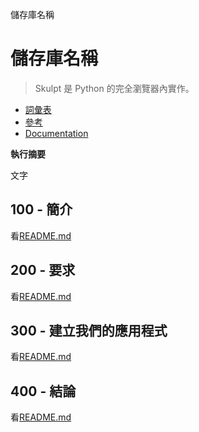 儲存庫名稱

# 儲存庫名稱

> Skulpt 是 Python 的完全瀏覽器內實作。

-   [詞彙表](./GLOSSARY.md)
-   [參考](./REFERENCES.md)
-   [Documentation](./DOCUMENTATION.md)

**執行摘要**

文字

## 100 - 簡介

看[README.md](./100/README.md)

## 200 - 要求

看[README.md](./200/README.md)

## 300 - 建立我們的應用程式

看[README.md](./300/README.md)

## 400 - 結論

看[README.md](./400/README.md)
